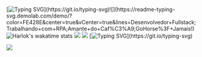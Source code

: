 
[![Typing SVG](https://readme-typing-svg.demolab.com?font=Fira+Code&pause=1000&color=FE428E&center=true&vCenter=true&width=435&lines=Desenvolvedor+Fullstack;Trabalhando+com+RPA;Amante+do+Caf%C3%A9;GoHorse%3F+Jamais!)](https://git.io/typing-svg)![](https://readme-typing-svg.demolab.com/demo/?color=FE428E&center=true&vCenter=true&lines=Desenvolvedor+Fullstack;Trabalhando+com+RPA;Amante+do+Caf%C3%A9;GoHorse%3F+Jamais!)
<br>
![Harlok's wakatime stats](https://github-readme-stats.vercel.app/api/wakatime?username=luizgup&layout=compact)
![](https://github.com/anuraghazra/github-readme-stats)
![](https://camo.githubusercontent.com/cb7c9a2e7f64c6806a70e379e7d71841c8ad554aa67fdcbde90c1b11552f4a83/68747470733a2f2f6769746875622d726561646d652d73746174732e76657263656c2e6170702f6170693f757365726e616d653d4879647261616c6c656e2673686f775f69636f6e733d74727565267468656d653d7261646963616c26696e636c7564655f616c6c5f636f6d6d6974733d74727565)
[![Typing SVG](https://readme-typing-svg.demolab.com/?lines=O+Aprendizado+Nunca+Acaba;Desafie-se+Constantemente;Não+espere,+ponha+em+prática;A+persistência+é+o+caminho+do+êxito.;Creia+em+si,+mas+não+duvide+sempre+dos+outros.)](https://git.io/typing-svg)

![](https://github.com/Hydraallen/Hydraallen/blob/main/assets/Bottom_down.svg)
